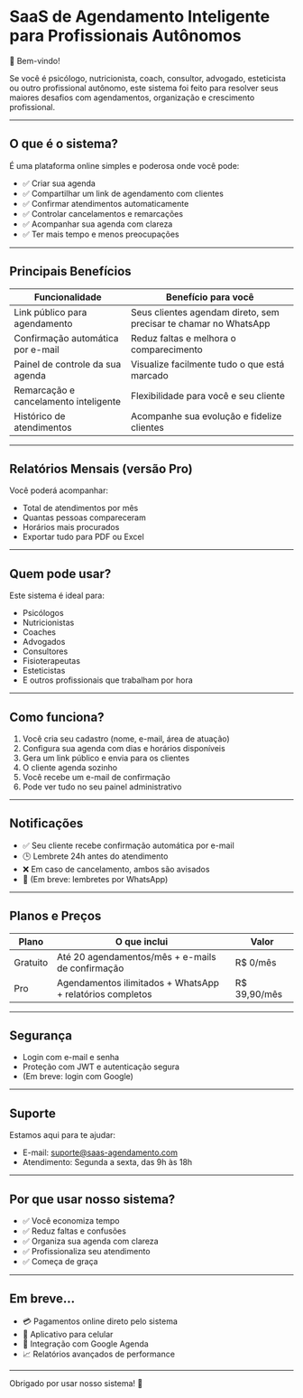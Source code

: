 # SaaS de Agendamento Inteligente para Profissionais Autônomos

👋 Bem-vindo!

Se você é psicólogo, nutricionista, coach, consultor, advogado, esteticista ou outro profissional autônomo, este sistema foi feito para resolver seus maiores desafios com agendamentos, organização e crescimento profissional.

---

## O que é o sistema?

É uma plataforma online simples e poderosa onde você pode:

- ✅ Criar sua agenda  
- ✅ Compartilhar um link de agendamento com clientes  
- ✅ Confirmar atendimentos automaticamente  
- ✅ Controlar cancelamentos e remarcações  
- ✅ Acompanhar sua agenda com clareza  
- ✅ Ter mais tempo e menos preocupações  

---

## Principais Benefícios

| Funcionalidade                    | Benefício para você                                        |
|----------------------------------|-----------------------------------------------------------|
| Link público para agendamento    | Seus clientes agendam direto, sem precisar te chamar no WhatsApp |
| Confirmação automática por e-mail| Reduz faltas e melhora o comparecimento                   |
| Painel de controle da sua agenda | Visualize facilmente tudo o que está marcado              |
| Remarcação e cancelamento inteligente | Flexibilidade para você e seu cliente                  |
| Histórico de atendimentos         | Acompanhe sua evolução e fidelize clientes                 |

---

## Relatórios Mensais (versão Pro)

Você poderá acompanhar:

- Total de atendimentos por mês  
- Quantas pessoas compareceram  
- Horários mais procurados  
- Exportar tudo para PDF ou Excel  

---

## Quem pode usar?

Este sistema é ideal para:

- Psicólogos  
- Nutricionistas  
- Coaches  
- Advogados  
- Consultores  
- Fisioterapeutas  
- Esteticistas  
- E outros profissionais que trabalham por hora  

---

## Como funciona?

1. Você cria seu cadastro (nome, e-mail, área de atuação)  
2. Configura sua agenda com dias e horários disponíveis  
3. Gera um link público e envia para os clientes  
4. O cliente agenda sozinho  
5. Você recebe um e-mail de confirmação  
6. Pode ver tudo no seu painel administrativo  

---

## Notificações

- ✅ Seu cliente recebe confirmação automática por e-mail  
- 🕒 Lembrete 24h antes do atendimento  
- ❌ Em caso de cancelamento, ambos são avisados  
- 💬 (Em breve: lembretes por WhatsApp)  

---

## Planos e Preços

| Plano      | O que inclui                                         | Valor         |
|------------|-----------------------------------------------------|---------------|
| Gratuito   | Até 20 agendamentos/mês + e-mails de confirmação   | R$ 0/mês      |
| Pro        | Agendamentos ilimitados + WhatsApp + relatórios completos | R$ 39,90/mês |

---

## Segurança

- Login com e-mail e senha  
- Proteção com JWT e autenticação segura  
- (Em breve: login com Google)  

---

## Suporte

Estamos aqui para te ajudar:

- E-mail: suporte@saas-agendamento.com  
- Atendimento: Segunda a sexta, das 9h às 18h  

---

## Por que usar nosso sistema?

- ✅ Você economiza tempo  
- ✅ Reduz faltas e confusões  
- ✅ Organiza sua agenda com clareza  
- ✅ Profissionaliza seu atendimento  
- ✅ Começa de graça  

---

## Em breve...

- 💳 Pagamentos online direto pelo sistema  
- 📱 Aplicativo para celular  
- 📅 Integração com Google Agenda  
- 📈 Relatórios avançados de performance  

---

Obrigado por usar nosso sistema! 🚀
